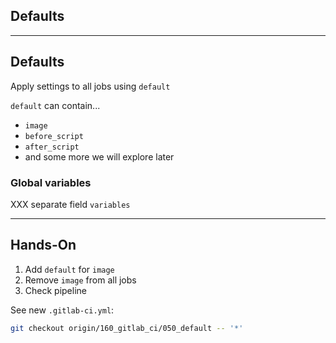 <!-- .slide: id="gitlab_default" class="vertical-center" -->

<i class="fa-duotone fa-send-backward fa-8x fa-duotone-colors-inverted" style="float: right; color: grey;"></i>

## Defaults

---

## Defaults

Apply settings to all jobs using `default` [](https://docs.gitlab.com/ee/ci/yaml/#default)

`default` can contain...

- `image`
- `before_script`
- `after_script`
- and some more we will explore later <i class="fa-duotone fa-face-smile-halo fa-duotone-colors"></i>

### Global variables

XXX separate field `variables`

---

## Hands-On [<i class="fa fa-comment-code"></i>](https://github.com/nicholasdille/container-slides/tree/160_gitlab_ci/050_default "050_default")

1. Add `default` for `image`
1. Remove `image` from all jobs
1. Check pipeline

See new `.gitlab-ci.yml`:

```bash
git checkout origin/160_gitlab_ci/050_default -- '*'
```
